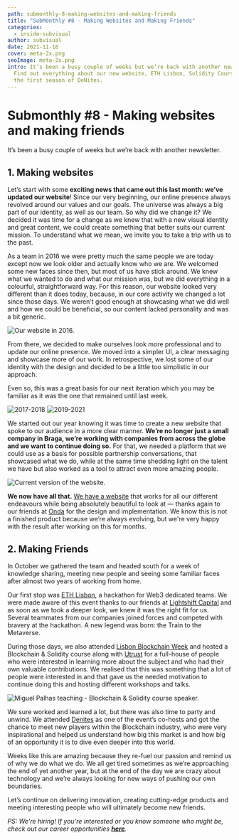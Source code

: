 ```yaml
---
path: submonthly-8-making-websites-and-making-friends
title: "SubMonthly #8 - Making Websites and Making Friends"
categories:
  - inside-subvisual
author: subvisual
date: 2021-11-16
cover: meta-2x.png
seoImage: meta-2x.png
intro: It’s been a busy couple of weeks but we’re back with another newsletter!
  Find out everything about our new website, ETH Lisbon, Solidity Course, and
  the first season of DeNites.
---
```

# Submonthly #8 - Making websites and making friends

It’s been a busy couple of weeks but we’re back with another newsletter.

## 1. Making websites

Let’s start with some **exciting news that came out this last month: we’ve updated our website**! Since our very beginning, our online presence always revolved around our values and our goals. The universe was always a big part of our identity, as well as our team.
So why did we change it? We decided it was time for a change as we knew that with a new visual identity and great content, we could create something that better suits our current mission. To understand what we mean, we invite you to take a trip with us to the past.

As a team in 2016 we were pretty much the same people we are today except now we look older and actually know who we are. We welcomed some new faces since then, but most of us have stick around.
We knew what we wanted to do and what our mission was, but we did everything in a colourful, straightforward way. For this reason, our website looked very different than it does today, because, in our core activity we changed a lot since those days. We weren’t good enough at showcasing what we did well and how we could be beneficial, so our content lacked personality and was a bit generic.

![Our website in 2016.](https://paper-attachments.dropbox.com/s_DAEC7CFD3BDDD0A3B626505BE990F37A812F5DA4109523481C2058F9396F28F2_1635326240508_Screenshot+2021-10-27+at+10.17.10.png)

From there, we decided to make ourselves look more professional and to update our online presence. We moved into a simpler UI, a clear messaging and showcase more of our work.
In retrospective, we lost some of our identity with the design and decided to be a little too simplistic in our approach.

Even so, this was a great basis for our next iteration which you may be familiar as it was the one that remained until last week.

![2017-2018](https://paper-attachments.dropbox.com/s_DAEC7CFD3BDDD0A3B626505BE990F37A812F5DA4109523481C2058F9396F28F2_1635328288846_Screenshot+2021-10-27+at+10.42.11.png)
![2019-2021](https://paper-attachments.dropbox.com/s_DAEC7CFD3BDDD0A3B626505BE990F37A812F5DA4109523481C2058F9396F28F2_1635328327372_Screenshot+2021-10-27+at+10.27.35.png)

We started out our year knowing it was time to create a new website that spoke to our audience in a more clear manner. **We’re no longer just a small company in Braga, we’re working with companies from across the globe and we want to continue doing so.**
For that, we needed a platform that we could use as a basis for possible partnership conversations, that showcased what we do, while at the same time shedding light on the talent we have but also worked as a tool to attract even more amazing people.

![Current version of the website.](https://paper-attachments.dropbox.com/s_DAEC7CFD3BDDD0A3B626505BE990F37A812F5DA4109523481C2058F9396F28F2_1635329555802_Screenshot+2021-10-27+at+11.12.22.png)

**We now have all that.** [We have a website](http://subvisual.co) that works for all our different endeavours while being absolutely beautiful to look at — thanks again to our friends at [Onda](https://www.ondastudio.co/) for the design and implementation. We know this is not a finished product because we’re always evolving, but we're very happy with the result after working on this for months.

## 2. Making Friends

In October we gathered the team and headed south for a week of knowledge sharing, meeting new people and seeing some familiar faces after almost two years of working from home.

Our first stop was [ETH Lisbon](https://www.ethlisbon.org/),  a hackathon for Web3 dedicated teams. We were made aware of this event thanks to our friends at [Lightshift Capital](https://www.lightshift.capital/) and as soon as we took a deeper look, we knew it was the right fit for us. Several teammates from our companies joined forces and competed with bravery at the hackathon. A new legend was born: the Train to the Metaverse.

During those days, we also attended [Lisbon Blockchain Week](https://lisbonblockchainweek.com) and hosted a Blockchain & Solidity course along with [Utrust](https://utrust.com/) for a full-house of people who were interested in learning more about the subject and who had their own valuable contributions. We realised that this was something that a lot of people were interested in and that gave us the needed motivation to continue doing this and hosting different workshops and talks.

![Miguel Palhas teaching - Blockchain & Solidity course speaker.](https://paper-attachments.dropbox.com/s_DAEC7CFD3BDDD0A3B626505BE990F37A812F5DA4109523481C2058F9396F28F2_1636024008870_FCPDGVGXEAg6FCb.jpg)

We sure worked and learned a lot, but there was also time to party and unwind. We attended [Denites](https://denites.com/) as one of the event’s co-hosts and got the chance to meet new players within the Blockchain industry, who were very inspirational and helped us understand how big this market is and how big of an opportunity it is to dive even deeper into this world.

Weeks like this are amazing because they re-fuel our passion and remind us of why we do what we do. We all get tired sometimes as we’re approaching the end of yet another year, but at the end of the day we are crazy about technology and we’re always looking for new ways of pushing our own boundaries.

Let’s continue on delivering innovation, creating cutting-edge products and meeting interesting people who will ultimately become new friends.

*PS: We're hiring! If you're interested or you know someone who might be, check out our career opportunities* ***[here](https://jobs.subvisual.com/)**.*
